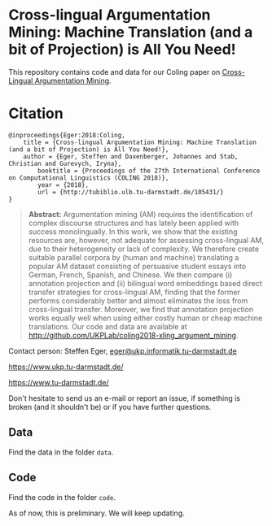 # Cross-lingual Argumentation Mining: Machine Translation (and a bit of Projection) is All You Need!

This repository contains code and data for our Coling paper on [Cross-Lingual Argumentation Mining](https://arxiv.org/pdf/1807.08998.pdf). 

# Citation 

```
@inproceedings{Eger:2018:Coling,
	title = {Cross-lingual Argumentation Mining: Machine Translation (and a bit of Projection) is All You Need!},
	author = {Eger, Steffen and Daxenberger, Johannes and Stab, Christian and Gurevych, Iryna},
        booktitle = {Proceedings of the 27th International Conference on Computational Linguistics (COLING 2018)},
        year = {2018},
        url = {http://tubiblio.ulb.tu-darmstadt.de/105431/}
}
```
> **Abstract:** Argumentation mining (AM) requires the identification of complex discourse structures and has
lately been applied with success monolingually. In this work, we show that the existing resources
are, however, not adequate for assessing cross-lingual AM, due to their heterogeneity
or lack of complexity. We therefore create suitable parallel corpora by (human and machine)
translating a popular AM dataset consisting of persuasive student essays into German, French,
Spanish, and Chinese. We then compare (i) annotation projection and (ii) bilingual word embeddings
based direct transfer strategies for cross-lingual AM, finding that the former performs
considerably better and almost eliminates the loss from cross-lingual transfer. Moreover, we
find that annotation projection works equally well when using either costly human or cheap
machine translations. Our code and data are available at http://github.com/UKPLab/coling2018-xling_argument_mining. 


Contact person: Steffen Eger, eger@ukp.informatik.tu-darmstadt.de

https://www.ukp.tu-darmstadt.de/

https://www.tu-darmstadt.de/


Don't hesitate to send us an e-mail or report an issue, if something is broken (and it shouldn't be) or if you have further questions.


## Data

Find the data in the folder ``data``.

## Code

Find the code in the folder ``code``.

As of now, this is preliminary. We will keep updating.
